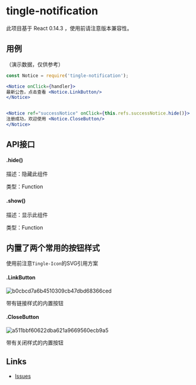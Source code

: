 # tingle-notification
此项目基于 React 0.14.3 ，使用前请注意版本兼容性。

## 用例
（演示数据，仅供参考）
```jsx
const Notice = require('tingle-notification');

<Notice onClick={handler}>
最新公告，点击查看 <Notice.LinkButton/>
</Notice>


<Notice ref="successNotice" onClick={this.refs.successNotice.hide()}>
注册成功，欢迎使用 <Notice.CloseButton/>
</Notice>

```

## API接口

#### .hide()
描述：隐藏此组件

类型：Function

#### .show()
描述：显示此组件

类型：Function

## 内置了两个常用的按钮样式
使用前注意`Tingle-Icon`的SVG引用方案

#### .LinkButton
![b0cbcd7a6b4510309cb47dbd68366ced](https://cloud.githubusercontent.com/assets/1736244/12046603/eccfb326-aef6-11e5-8fa5-457d5ea4cded.png)

带有链接样式的内置按钮


#### .CloseButton
![a511bbf60622dba621a9669560ecb9a5](https://cloud.githubusercontent.com/assets/1736244/12046606/f3871d12-aef6-11e5-8e7e-ffc0e4709c15.png)

带有关闭样式的内置按钮


## Links

- [Issues](http://github.com/tinglejs/tingle-notification/issues)

